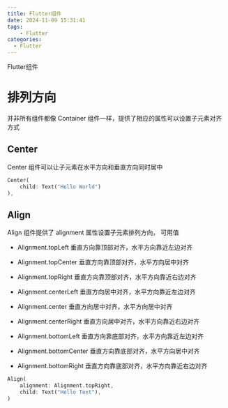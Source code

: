 ```yaml
---
title: Flutter组件
date: 2024-11-09 15:31:41
tags:
	- Flutter
categories:
  - Flutter
---
```


Flutter组件

<!-- more -->

# 排列方向

并非所有组件都像 Container 组件一样，提供了相应的属性可以设置子元素对齐方式

## Center

Center 组件可以让子元素在水平方向和垂直方向同时居中

```dart
Center(
    child: Text("Hello World")
),
```

## Align

Align 组件提供了 alignment 属性设置子元素排列方向， 可用值

- Alignment.topLeft 垂直方向靠顶部对齐，水平方向靠近左边对齐
- Alignment.topCenter 垂直方向靠顶部对齐，水平方向居中对齐
- Alignment.topRight 垂直方向靠顶部对齐，水平方向靠近右边对齐

- Alignment.centerLeft 垂直方向居中对齐，水平方向靠近左边对齐
- Alignment.center 垂直方向居中对齐，水平方向居中对齐
- Alignment.centerRight 垂直方向居中对齐，水平方向靠近右边对齐

- Alignment.bottomLeft 垂直方向靠底部对齐，水平方向靠近左边对齐
- Alignment.bottomCenter 垂直方向靠底部对齐，水平方向居中对齐
- Alignment.bottomRight 垂直方向靠底部对齐，水平方向靠近右边对齐

```dart
Align(
    alignment: Alignment.topRight,
    child: Text("Hello Text"),
)
```
